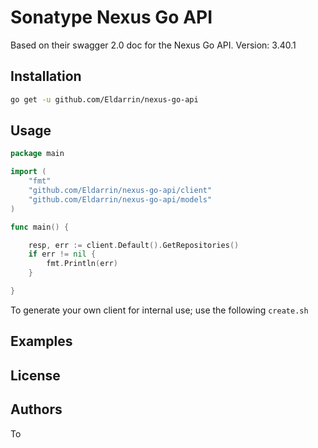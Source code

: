 # Sonatype Nexus Go API

Based on their swagger 2.0 doc for the Nexus Go API. Version: 3.40.1

## Installation

```bash
go get -u github.com/Eldarrin/nexus-go-api
```

## Usage

```go
package main

import (
    "fmt"
    "github.com/Eldarrin/nexus-go-api/client"
    "github.com/Eldarrin/nexus-go-api/models"
)

func main() {

    resp, err := client.Default().GetRepositories()
    if err != nil {
        fmt.Println(err)
    }

}
```

To generate your own client for internal use; use the following `create.sh`


## Examples


## License


## Authors



To